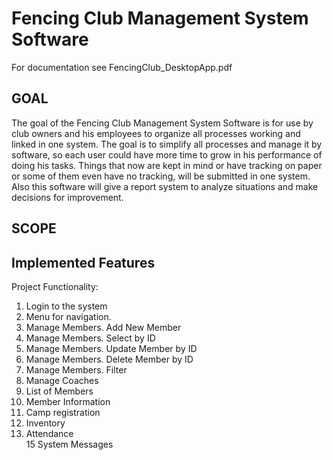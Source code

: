 # Fencing Club Management System Software

For documentation see FencingClub_DesktopApp.pdf
## GOAL

The goal of the Fencing Club Management System Software is for use by club owners and his employees to organize all processes working and linked in one system. The goal is to simplify all processes and manage it by software, so each user could have more time to grow in his performance of doing his tasks.  Things that now are kept in mind or have tracking on paper or some of them even have no tracking, will be submitted in one system. Also this software will give a report system to analyze situations and make decisions for improvement. 
## SCOPE

## Implemented Features

Project Functionality: 	
1. Login to the system	
2. Menu for navigation.	
3. Manage Members. Add New Member	
4. Manage Members. Select by ID	
5. Manage Members. Update Member by ID	
6. Manage Members. Delete Member by ID	
7. Manage Members. Filter	
8. Manage Coaches	
9. List of Members	
10. Member Information	
11. Camp registration	
12. Inventory	
14. Attendance	
           15 System Messages

